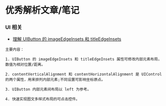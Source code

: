 # 优秀解析文章/笔记

### UI 相关

* [理解 UIButton 的 imageEdgeInsets 和 titleEdgeInsets](https://www.jianshu.com/p/055f5250084f)

```
主要内容：

1. UIButton 的 imageEdgeInsets 和 titleEdgeInsets 属性可修改内部元素布局，数值为相对位置/距离。

2. contentVerticalAlignment 和 contentHorizontalAlignment 是 UIControl 的两个属性，用来排列内部元素;不同设置可影响坐标原点。

3. UIButton 内部元素间布局以 left 为参考。

4. 快速实现图文多样式布局的可点击控件。

```
